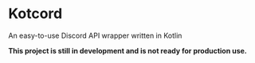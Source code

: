 # Kotcord

An easy-to-use Discord API wrapper written in Kotlin

**This project is still in development and is not ready for production use.**
